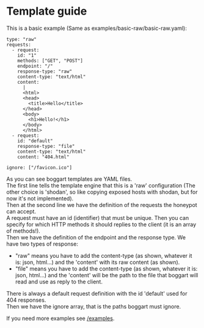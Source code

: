 # Template guide

This is a basic example (Same as examples/basic-raw/basic-raw.yaml):
```
type: "raw"
requests:
  - request:
    id: "1"
    methods: ["GET", "POST"]
    endpoint: "/"
    response-type: "raw"
    content-type: "text/html"
    content:
      |
      <html>
      <head>
        <title>Hello</title>
      </head>
      <body>
        <h1>Hello!</h1>
      </body>
      </html>
  - request:
    id: "default"
    response-type: "file"
    content-type: "text/html"
    content: "404.html"

ignore: ["/favicon.ico"]
```

As you can see boggart templates are YAML files.  
The first line tells the template engine that this is a 'raw' configuration (The other choice is 'shodan', so like copying exposed hosts with shodan, but for now it's not implemented).  
Then at the second line we have the definition of the requests the honeypot can accept.  
A request must have an id (identifier) that must be unique. Then you can specify for which HTTP methods it should replies to the client (it is an array of methods!).  
Then we have the definition of the endpoint and the response type. We have two types of response:
  - "raw" means you have to add the content-type (as shown, whatever it is: json, html...) and the 'content' with its raw content (as shown).
  - "file" means you have to add the content-type (as shown, whatever it is: json, html...) and the 'content' will be the path to the file that boggart will read and use as reply to the client.

There is always a default request definition with the id 'default' used for 404 responses.  
Then we have the ignore array, that is the paths boggart must ignore.

If you need more examples see [/examples](https://github.com/edoardottt/boggart/tree/main/examples).  
